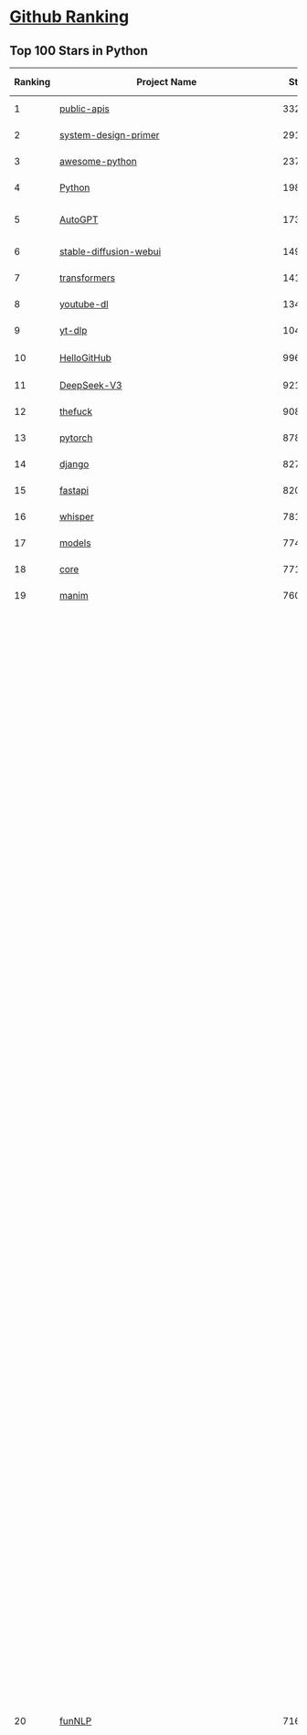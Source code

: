 [Github Ranking](../README.md)
==========

## Top 100 Stars in Python

| Ranking | Project Name | Stars | Forks | Language | Open Issues | Description | Last Commit |
| ------- | ------------ | ----- | ----- | -------- | ----------- | ----------- | ----------- |
| 1 | [public-apis](https://github.com/public-apis/public-apis) | 332650 | 35152 | Python | 57 | A collective list of free APIs | 2024-10-31T19:50:02Z |
| 2 | [system-design-primer](https://github.com/donnemartin/system-design-primer) | 291876 | 48488 | Python | 236 | Learn how to design large-scale systems. Prep for the system design interview.  Includes Anki flashcards. | 2024-12-02T01:10:39Z |
| 3 | [awesome-python](https://github.com/vinta/awesome-python) | 237116 | 25405 | Python | 0 | An opinionated list of awesome Python frameworks, libraries, software and resources. | 2024-08-11T17:10:18Z |
| 4 | [Python](https://github.com/TheAlgorithms/Python) | 198385 | 46398 | Python | 63 | All Algorithms implemented in Python | 2025-03-11T14:29:13Z |
| 5 | [AutoGPT](https://github.com/Significant-Gravitas/AutoGPT) | 173395 | 45333 | Python | 185 | AutoGPT is the vision of accessible AI for everyone, to use and to build on. Our mission is to provide the tools, so that you can focus on what matters. | 2025-03-14T23:24:08Z |
| 6 | [stable-diffusion-webui](https://github.com/AUTOMATIC1111/stable-diffusion-webui) | 149421 | 27893 | Python | 2311 | Stable Diffusion web UI | 2025-03-04T16:11:29Z |
| 7 | [transformers](https://github.com/huggingface/transformers) | 141232 | 28285 | Python | 1028 | 🤗 Transformers: State-of-the-art Machine Learning for Pytorch, TensorFlow, and JAX. | 2025-03-14T21:03:03Z |
| 8 | [youtube-dl](https://github.com/ytdl-org/youtube-dl) | 134665 | 10242 | Python | 3689 | Command-line program to download videos from YouTube.com and other video sites | 2025-03-11T02:00:24Z |
| 9 | [yt-dlp](https://github.com/yt-dlp/yt-dlp) | 104118 | 8160 | Python | 1539 | A feature-rich command-line audio/video downloader | 2025-03-13T04:37:33Z |
| 10 | [HelloGitHub](https://github.com/521xueweihan/HelloGitHub) | 99684 | 9838 | Python | 198 | :octocat: 分享 GitHub 上有趣、入门级的开源项目。Share interesting, entry-level open source projects on GitHub. | 2025-03-10T10:04:23Z |
| 11 | [DeepSeek-V3](https://github.com/deepseek-ai/DeepSeek-V3) | 92148 | 14940 | Python | 101 | None | 2025-02-24T03:50:20Z |
| 12 | [thefuck](https://github.com/nvbn/thefuck) | 90803 | 3643 | Python | 277 | Magnificent app which corrects your previous console command. | 2024-07-19T14:56:13Z |
| 13 | [pytorch](https://github.com/pytorch/pytorch) | 87898 | 23590 | Python | 14657 | Tensors and Dynamic neural networks in Python with strong GPU acceleration | 2025-03-15T04:03:50Z |
| 14 | [django](https://github.com/django/django) | 82711 | 32368 | Python | 0 | The Web framework for perfectionists with deadlines. | 2025-03-14T09:51:50Z |
| 15 | [fastapi](https://github.com/fastapi/fastapi) | 82028 | 7084 | Python | 53 | FastAPI framework, high performance, easy to learn, fast to code, ready for production | 2025-03-10T17:28:24Z |
| 16 | [whisper](https://github.com/openai/whisper) | 78112 | 9360 | Python | 0 | Robust Speech Recognition via Large-Scale Weak Supervision | 2025-01-04T20:56:17Z |
| 17 | [models](https://github.com/tensorflow/models) | 77441 | 45661 | Python | 1063 | Models and examples built with TensorFlow | 2025-03-14T06:07:58Z |
| 18 | [core](https://github.com/home-assistant/core) | 77100 | 32876 | Python | 2799 | :house_with_garden: Open source home automation that puts local control and privacy first. | 2025-03-15T03:43:30Z |
| 19 | [manim](https://github.com/3b1b/manim) | 76058 | 6609 | Python | 439 | Animation engine for explanatory math videos | 2025-02-26T15:52:59Z |
| 20 | [funNLP](https://github.com/fighting41love/funNLP) | 71644 | 14740 | Python | 30 | 中英文敏感词、语言检测、中外手机/电话归属地/运营商查询、名字推断性别、手机号抽取、身份证抽取、邮箱抽取、中日文人名库、中文缩写库、拆字词典、词汇情感值、停用词、反动词表、暴恐词表、繁简体转换、英文模拟中文发音、汪峰歌词生成器、职业名称词库、同义词库、反义词库、否定词库、汽车品牌词库、汽车零件词库、连续英文切割、各种中文词向量、公司名字大全、古诗词库、IT词库、财经词库、成语词库、地名词库、历史名人词库、诗词词库、医学词库、饮食词库、法律词库、汽车词库、动物词库、中文聊天语料、中文谣言数据、百度中文问答数据集、句子相似度匹配算法集合、bert资源、文本生成&摘要相关工具、cocoNLP信息抽取工具、国内电话号码正则匹配、清华大学XLORE:中英文跨语言百科知识图谱、清华大学人工智能技术系列报告、自然语言生成、NLU太难了系列、自动对联数据及机器人、用户名黑名单列表、罪名法务名词及分类模型、微信公众号语料、cs224n深度学习自然语言处理课程、中文手写汉字识别、中文自然语言处理 语料/数据集、变量命名神器、分词语料库+代码、任务型对话英文数据集、ASR 语音数据集 + 基于深度学习的中文语音识别系统、笑声检测器、Microsoft多语言数字/单位/如日期时间识别包、中华新华字典数据库及api(包括常用歇后语、成语、词语和汉字)、文档图谱自动生成、SpaCy 中文模型、Common Voice语音识别数据集新版、神经网络关系抽取、基于bert的命名实体识别、关键词(Keyphrase)抽取包pke、基于医疗领域知识图谱的问答系统、基于依存句法与语义角色标注的事件三元组抽取、依存句法分析4万句高质量标注数据、cnocr：用来做中文OCR的Python3包、中文人物关系知识图谱项目、中文nlp竞赛项目及代码汇总、中文字符数据、speech-aligner: 从“人声语音”及其“语言文本”产生音素级别时间对齐标注的工具、AmpliGraph: 知识图谱表示学习(Python)库：知识图谱概念链接预测、Scattertext 文本可视化(python)、语言/知识表示工具：BERT & ERNIE、中文对比英文自然语言处理NLP的区别综述、Synonyms中文近义词工具包、HarvestText领域自适应文本挖掘工具（新词发现-情感分析-实体链接等）、word2word：(Python)方便易用的多语言词-词对集：62种语言/3,564个多语言对、语音识别语料生成工具：从具有音频/字幕的在线视频创建自动语音识别(ASR)语料库、构建医疗实体识别的模型（包含词典和语料标注）、单文档非监督的关键词抽取、Kashgari中使用gpt-2语言模型、开源的金融投资数据提取工具、文本自动摘要库TextTeaser: 仅支持英文、人民日报语料处理工具集、一些关于自然语言的基本模型、基于14W歌曲知识库的问答尝试--功能包括歌词接龙and已知歌词找歌曲以及歌曲歌手歌词三角关系的问答、基于Siamese bilstm模型的相似句子判定模型并提供训练数据集和测试数据集、用Transformer编解码模型实现的根据Hacker News文章标题自动生成评论、用BERT进行序列标记和文本分类的模板代码、LitBank：NLP数据集——支持自然语言处理和计算人文学科任务的100部带标记英文小说语料、百度开源的基准信息抽取系统、虚假新闻数据集、Facebook: LAMA语言模型分析，提供Transformer-XL/BERT/ELMo/GPT预训练语言模型的统一访问接口、CommonsenseQA：面向常识的英文QA挑战、中文知识图谱资料、数据及工具、各大公司内部里大牛分享的技术文档 PDF 或者 PPT、自然语言生成SQL语句（英文）、中文NLP数据增强（EDA）工具、英文NLP数据增强工具 、基于医药知识图谱的智能问答系统、京东商品知识图谱、基于mongodb存储的军事领域知识图谱问答项目、基于远监督的中文关系抽取、语音情感分析、中文ULMFiT-情感分析-文本分类-语料及模型、一个拍照做题程序、世界各国大规模人名库、一个利用有趣中文语料库 qingyun 训练出来的中文聊天机器人、中文聊天机器人seqGAN、省市区镇行政区划数据带拼音标注、教育行业新闻语料库包含自动文摘功能、开放了对话机器人-知识图谱-语义理解-自然语言处理工具及数据、中文知识图谱：基于百度百科中文页面-抽取三元组信息-构建中文知识图谱、masr: 中文语音识别-提供预训练模型-高识别率、Python音频数据增广库、中文全词覆盖BERT及两份阅读理解数据、ConvLab：开源多域端到端对话系统平台、中文自然语言处理数据集、基于最新版本rasa搭建的对话系统、基于TensorFlow和BERT的管道式实体及关系抽取、一个小型的证券知识图谱/知识库、复盘所有NLP比赛的TOP方案、OpenCLaP：多领域开源中文预训练语言模型仓库、UER：基于不同语料+编码器+目标任务的中文预训练模型仓库、中文自然语言处理向量合集、基于金融-司法领域(兼有闲聊性质)的聊天机器人、g2pC：基于上下文的汉语读音自动标记模块、Zincbase 知识图谱构建工具包、诗歌质量评价/细粒度情感诗歌语料库、快速转化「中文数字」和「阿拉伯数字」、百度知道问答语料库、基于知识图谱的问答系统、jieba_fast 加速版的jieba、正则表达式教程、中文阅读理解数据集、基于BERT等最新语言模型的抽取式摘要提取、Python利用深度学习进行文本摘要的综合指南、知识图谱深度学习相关资料整理、维基大规模平行文本语料、StanfordNLP 0.2.0：纯Python版自然语言处理包、NeuralNLP-NeuralClassifier：腾讯开源深度学习文本分类工具、端到端的封闭域对话系统、中文命名实体识别：NeuroNER vs. BertNER、新闻事件线索抽取、2019年百度的三元组抽取比赛：“科学空间队”源码、基于依存句法的开放域文本知识三元组抽取和知识库构建、中文的GPT2训练代码、ML-NLP - 机器学习(Machine Learning)NLP面试中常考到的知识点和代码实现、nlp4han:中文自然语言处理工具集(断句/分词/词性标注/组块/句法分析/语义分析/NER/N元语法/HMM/代词消解/情感分析/拼写检查、XLM：Facebook的跨语言预训练语言模型、用基于BERT的微调和特征提取方法来进行知识图谱百度百科人物词条属性抽取、中文自然语言处理相关的开放任务-数据集-当前最佳结果、CoupletAI - 基于CNN+Bi-LSTM+Attention 的自动对对联系统、抽象知识图谱、MiningZhiDaoQACorpus - 580万百度知道问答数据挖掘项目、brat rapid annotation tool: 序列标注工具、大规模中文知识图谱数据：1.4亿实体、数据增强在机器翻译及其他nlp任务中的应用及效果、allennlp阅读理解:支持多种数据和模型、PDF表格数据提取工具 、 Graphbrain：AI开源软件库和科研工具，目的是促进自动意义提取和文本理解以及知识的探索和推断、简历自动筛选系统、基于命名实体识别的简历自动摘要、中文语言理解测评基准，包括代表性的数据集&基准模型&语料库&排行榜、树洞 OCR 文字识别 、从包含表格的扫描图片中识别表格和文字、语声迁移、Python口语自然语言处理工具集(英文)、 similarity：相似度计算工具包，java编写、海量中文预训练ALBERT模型 、Transformers 2.0 、基于大规模音频数据集Audioset的音频增强 、Poplar：网页版自然语言标注工具、图片文字去除，可用于漫画翻译 、186种语言的数字叫法库、Amazon发布基于知识的人-人开放领域对话数据集 、中文文本纠错模块代码、繁简体转换 、 Python实现的多种文本可读性评价指标、类似于人名/地名/组织机构名的命名体识别数据集 、东南大学《知识图谱》研究生课程(资料)、. 英文拼写检查库 、 wwsearch是企业微信后台自研的全文检索引擎、CHAMELEON：深度学习新闻推荐系统元架构 、 8篇论文梳理BERT相关模型进展与反思、DocSearch：免费文档搜索引擎、 LIDA：轻量交互式对话标注工具 、aili - the fastest in-memory index in the East 东半球最快并发索引 、知识图谱车音工作项目、自然语言生成资源大全 、中日韩分词库mecab的Python接口库、中文文本摘要/关键词提取、汉字字符特征提取器 (featurizer)，提取汉字的特征（发音特征、字形特征）用做深度学习的特征、中文生成任务基准测评 、中文缩写数据集、中文任务基准测评 - 代表性的数据集-基准(预训练)模型-语料库-baseline-工具包-排行榜、PySS3：面向可解释AI的SS3文本分类器机器可视化工具 、中文NLP数据集列表、COPE - 格律诗编辑程序、doccano：基于网页的开源协同多语言文本标注工具 、PreNLP：自然语言预处理库、简单的简历解析器，用来从简历中提取关键信息、用于中文闲聊的GPT2模型：GPT2-chitchat、基于检索聊天机器人多轮响应选择相关资源列表(Leaderboards、Datasets、Papers)、(Colab)抽象文本摘要实现集锦(教程 、词语拼音数据、高效模糊搜索工具、NLP数据增广资源集、微软对话机器人框架 、 GitHub Typo Corpus：大规模GitHub多语言拼写错误/语法错误数据集、TextCluster：短文本聚类预处理模块 Short text cluster、面向语音识别的中文文本规范化、BLINK：最先进的实体链接库、BertPunc：基于BERT的最先进标点修复模型、Tokenizer：快速、可定制的文本词条化库、中文语言理解测评基准，包括代表性的数据集、基准(预训练)模型、语料库、排行榜、spaCy 医学文本挖掘与信息提取 、 NLP任务示例项目代码集、 python拼写检查库、chatbot-list - 行业内关于智能客服、聊天机器人的应用和架构、算法分享和介绍、语音质量评价指标(MOSNet, BSSEval, STOI, PESQ, SRMR)、 用138GB语料训练的法文RoBERTa预训练语言模型 、BERT-NER-Pytorch：三种不同模式的BERT中文NER实验、无道词典 - 有道词典的命令行版本，支持英汉互查和在线查询、2019年NLP亮点回顾、 Chinese medical dialogue data 中文医疗对话数据集 、最好的汉字数字(中文数字)-阿拉伯数字转换工具、 基于百科知识库的中文词语多词义/义项获取与特定句子词语语义消歧、awesome-nlp-sentiment-analysis - 情感分析、情绪原因识别、评价对象和评价词抽取、LineFlow：面向所有深度学习框架的NLP数据高效加载器、中文医学NLP公开资源整理 、MedQuAD：(英文)医学问答数据集、将自然语言数字串解析转换为整数和浮点数、Transfer Learning in Natural Language Processing (NLP) 、面向语音识别的中文/英文发音辞典、Tokenizers：注重性能与多功能性的最先进分词器、CLUENER 细粒度命名实体识别 Fine Grained Named Entity Recognition、 基于BERT的中文命名实体识别、中文谣言数据库、NLP数据集/基准任务大列表、nlp相关的一些论文及代码, 包括主题模型、词向量(Word Embedding)、命名实体识别(NER)、文本分类(Text Classificatin)、文本生成(Text Generation)、文本相似性(Text Similarity)计算等，涉及到各种与nlp相关的算法，基于keras和tensorflow 、Python文本挖掘/NLP实战示例、 Blackstone：面向非结构化法律文本的spaCy pipeline和NLP模型通过同义词替换实现文本“变脸” 、中文 预训练 ELECTREA 模型: 基于对抗学习 pretrain Chinese Model 、albert-chinese-ner - 用预训练语言模型ALBERT做中文NER 、基于GPT2的特定主题文本生成/文本增广、开源预训练语言模型合集、多语言句向量包、编码、标记和实现：一种可控高效的文本生成方法、 英文脏话大列表 、attnvis：GPT2、BERT等transformer语言模型注意力交互可视化、CoVoST：Facebook发布的多语种语音-文本翻译语料库，包括11种语言(法语、德语、荷兰语、俄语、西班牙语、意大利语、土耳其语、波斯语、瑞典语、蒙古语和中文)的语音、文字转录及英文译文、Jiagu自然语言处理工具 - 以BiLSTM等模型为基础，提供知识图谱关系抽取 中文分词 词性标注 命名实体识别 情感分析 新词发现 关键词 文本摘要 文本聚类等功能、用unet实现对文档表格的自动检测，表格重建、NLP事件提取文献资源列表 、 金融领域自然语言处理研究资源大列表、CLUEDatasetSearch - 中英文NLP数据集：搜索所有中文NLP数据集，附常用英文NLP数据集 、medical_NER - 中文医学知识图谱命名实体识别 、(哈佛)讲因果推理的免费书、知识图谱相关学习资料/数据集/工具资源大列表、Forte：灵活强大的自然语言处理pipeline工具集 、Python字符串相似性算法库、PyLaia：面向手写文档分析的深度学习工具包、TextFooler：针对文本分类/推理的对抗文本生成模块、Haystack：灵活、强大的可扩展问答(QA)框架、中文关键短语抽取工具 | 2024-05-10T07:38:24Z |
| 21 | [ComfyUI](https://github.com/comfyanonymous/ComfyUI) | 70949 | 7677 | Python | 2034 | The most powerful and modular diffusion model GUI, api and backend with a graph/nodes interface. | 2025-03-14T23:23:30Z |
| 22 | [devops-exercises](https://github.com/bregman-arie/devops-exercises) | 70231 | 15666 | Python | 32 | Linux, Jenkins, AWS, SRE, Prometheus, Docker, Python, Ansible, Git, Kubernetes, Terraform, OpenStack, SQL, NoSQL, Azure, GCP, DNS, Elastic, Network, Virtualization. DevOps Interview Questions | 2025-01-25T17:57:43Z |
| 23 | [flask](https://github.com/pallets/flask) | 69061 | 16322 | Python | 5 | The Python micro framework for building web applications. | 2025-01-05T17:10:05Z |
| 24 | [screenshot-to-code](https://github.com/abi/screenshot-to-code) | 69048 | 8493 | Python | 96 | Drop in a screenshot and convert it to clean code (HTML/Tailwind/React/Vue) | 2025-02-25T21:04:08Z |
| 25 | [gpt_academic](https://github.com/binary-husky/gpt_academic) | 67902 | 8322 | Python | 249 | 为GPT/GLM等LLM大语言模型提供实用化交互接口，特别优化论文阅读/润色/写作体验，模块化设计，支持自定义快捷按钮&函数插件，支持Python和C++等项目剖析&自译解功能，PDF/LaTex论文翻译&总结功能，支持并行问询多种LLM模型，支持chatglm3等本地模型。接入通义千问, deepseekcoder, 讯飞星火, 文心一言, llama2, rwkv, claude2, moss等。 | 2025-03-10T15:44:57Z |
| 26 | [awesome-machine-learning](https://github.com/josephmisiti/awesome-machine-learning) | 67212 | 14807 | Python | 0 | A curated list of awesome Machine Learning frameworks, libraries and software. | 2025-02-13T13:51:00Z |
| 27 | [d2l-zh](https://github.com/d2l-ai/d2l-zh) | 67062 | 11395 | Python | 0 | 《动手学深度学习》：面向中文读者、能运行、可讨论。中英文版被70多个国家的500多所大学用于教学。 | 2024-07-30T09:32:19Z |
| 28 | [cpython](https://github.com/python/cpython) | 65765 | 31319 | Python | 7199 | The Python programming language | 2025-03-14T21:23:27Z |
| 29 | [ansible](https://github.com/ansible/ansible) | 64308 | 23994 | Python | 553 | Ansible is a radically simple IT automation platform that makes your applications and systems easier to deploy and maintain. Automate everything from code deployment to network configuration to cloud management, in a language that approaches plain English, using SSH, with no agents to install on remote systems. https://docs.ansible.com. | 2025-03-13T11:24:37Z |
| 30 | [PayloadsAllTheThings](https://github.com/swisskyrepo/PayloadsAllTheThings) | 63881 | 15120 | Python | 0 | A list of useful payloads and bypass for Web Application Security and Pentest/CTF | 2025-03-13T09:50:01Z |
| 31 | [gpt4free](https://github.com/xtekky/gpt4free) | 63808 | 13563 | Python | 14 | The official gpt4free repository \| various collection of powerful language models \| o3 and deepseek r1, gpt-4.5 | 2025-03-13T12:17:22Z |
| 32 | [sherlock](https://github.com/sherlock-project/sherlock) | 63006 | 7263 | Python | 87 | Hunt down social media accounts by username across social networks | 2025-02-17T06:07:27Z |
| 33 | [keras](https://github.com/keras-team/keras) | 62692 | 19540 | Python | 227 | Deep Learning for humans | 2025-03-15T03:56:34Z |
| 34 | [scikit-learn](https://github.com/scikit-learn/scikit-learn) | 61413 | 25676 | Python | 1585 | scikit-learn: machine learning in Python | 2025-03-13T12:56:53Z |
| 35 | [new-pac](https://github.com/Alvin9999/new-pac) | 59395 | 9798 | Python | 424 | 翻墙-科学上网、自由上网、免费科学上网、免费翻墙、fanqiang、油管youtube/视频下载、软件、VPN、一键翻墙浏览器，vps一键搭建翻墙服务器脚本/教程，免费shadowsocks/ss/ssr/v2ray/goflyway账号/节点，翻墙梯子，电脑、手机、iOS、安卓、windows、Mac、Linux、路由器翻墙、科学上网、youtube视频下载、youtube油管镜像/免翻墙网站、美区apple id共享账号、翻墙-科学上网-梯子 | 2025-03-15T04:02:09Z |
| 36 | [annotated_deep_learning_paper_implementations](https://github.com/labmlai/annotated_deep_learning_paper_implementations) | 59194 | 6006 | Python | 31 | 🧑‍🏫 60+ Implementations/tutorials of deep learning papers with side-by-side notes 📝; including transformers (original, xl, switch, feedback, vit, ...), optimizers (adam, adabelief, sophia, ...), gans(cyclegan, stylegan2, ...), 🎮 reinforcement learning (ppo, dqn), capsnet, distillation, ... 🧠 | 2024-08-24T09:18:59Z |
| 37 | [open-interpreter](https://github.com/OpenInterpreter/open-interpreter) | 58755 | 5007 | Python | 214 | A natural language interface for computers | 2025-01-24T13:02:04Z |
| 38 | [localstack](https://github.com/localstack/localstack) | 58033 | 4102 | Python | 272 | 💻 A fully functional local AWS cloud stack. Develop and test your cloud & Serverless apps offline | 2025-03-14T18:47:47Z |
| 39 | [llama](https://github.com/meta-llama/llama) | 57855 | 9716 | Python | 423 | Inference code for Llama models | 2025-01-26T21:42:26Z |
| 40 | [private-gpt](https://github.com/zylon-ai/private-gpt) | 55435 | 7426 | Python | 240 | Interact with your documents using the power of GPT, 100% privately, no data leaks | 2024-11-13T19:30:32Z |
| 41 | [you-get](https://github.com/soimort/you-get) | 55302 | 9736 | Python | 0 | :arrow_double_down: Dumb downloader that scrapes the web | 2025-01-04T02:13:08Z |
| 42 | [scrapy](https://github.com/scrapy/scrapy) | 54540 | 10703 | Python | 437 | Scrapy, a fast high-level web crawling & scraping framework for Python. | 2025-03-15T02:37:01Z |
| 43 | [face_recognition](https://github.com/ageitgey/face_recognition) | 54350 | 13569 | Python | 762 | The world's simplest facial recognition api for Python and the command line | 2024-08-21T06:22:36Z |
| 44 | [Real-Time-Voice-Cloning](https://github.com/CorentinJ/Real-Time-Voice-Cloning) | 53714 | 8906 | Python | 199 | Clone a voice in 5 seconds to generate arbitrary speech in real-time | 2024-08-14T19:54:03Z |
| 45 | [faceswap](https://github.com/deepfakes/faceswap) | 53465 | 13351 | Python | 31 | Deepfakes Software For All | 2025-02-26T17:55:37Z |
| 46 | [gpt-engineer](https://github.com/AntonOsika/gpt-engineer) | 53378 | 6984 | Python | 22 | CLI platform to experiment with codegen. Precursor to: https://lovable.dev | 2024-11-17T22:47:32Z |
| 47 | [yolov5](https://github.com/ultralytics/yolov5) | 52900 | 16767 | Python | 213 | YOLOv5 🚀 in PyTorch > ONNX > CoreML > TFLite | 2025-03-14T12:28:50Z |
| 48 | [openpilot](https://github.com/commaai/openpilot) | 52884 | 9537 | Python | 120 | openpilot is an operating system for robotics. Currently, it upgrades the driver assistance system on 275+ supported cars. | 2025-03-15T04:04:47Z |
| 49 | [requests](https://github.com/psf/requests) | 52606 | 9404 | Python | 189 | A simple, yet elegant, HTTP library. | 2025-02-20T18:43:14Z |
| 50 | [MetaGPT](https://github.com/geekan/MetaGPT) | 52383 | 6195 | Python | 51 | 🌟 The Multi-Agent Framework: First AI Software Company, Towards Natural Language Programming | 2025-03-13T06:22:42Z |
| 51 | [hackingtool](https://github.com/Z4nzu/hackingtool) | 51878 | 5589 | Python | 48 | ALL IN ONE Hacking Tool For Hackers | 2025-03-03T15:17:19Z |
| 52 | [langflow](https://github.com/langflow-ai/langflow) | 51474 | 5663 | Python | 343 | Langflow is a powerful tool for building and deploying AI-powered agents and workflows. | 2025-03-15T03:05:16Z |
| 53 | [rich](https://github.com/Textualize/rich) | 51221 | 1800 | Python | 204 | Rich is a Python library for rich text and beautiful formatting in the terminal. | 2024-12-02T16:01:57Z |
| 54 | [OpenHands](https://github.com/All-Hands-AI/OpenHands) | 50526 | 5550 | Python | 254 | 🙌 OpenHands: Code Less, Make More | 2025-03-15T03:39:36Z |
| 55 | [grok-1](https://github.com/xai-org/grok-1) | 50238 | 8364 | Python | 80 | Grok open release | 2024-08-30T04:17:25Z |
| 56 | [professional-programming](https://github.com/charlax/professional-programming) | 47416 | 3765 | Python | 0 | A collection of learning resources for curious software engineers | 2025-03-08T20:02:34Z |
| 57 | [PaddleOCR](https://github.com/PaddlePaddle/PaddleOCR) | 47344 | 8072 | Python | 37 | Awesome multilingual OCR toolkits based on PaddlePaddle (practical ultra lightweight OCR system, support 80+ languages recognition, provide data annotation and synthesis tools, support training and deployment among server, mobile, embedded and IoT devices) | 2025-03-14T01:45:05Z |
| 58 | [big-list-of-naughty-strings](https://github.com/minimaxir/big-list-of-naughty-strings) | 47002 | 2152 | Python | 69 | The Big List of Naughty Strings is a list of strings which have a high probability of causing issues when used as user-input data. | 2024-04-18T03:26:59Z |
| 59 | [30-Days-Of-Python](https://github.com/Asabeneh/30-Days-Of-Python) | 45082 | 8621 | Python | 50 | 30 days of Python programming challenge is a step-by-step guide to learn the Python programming language in 30 days. This challenge may take more than100 days, follow your own pace.  These videos may help too: https://www.youtube.com/channel/UC7PNRuno1rzYPb1xLa4yktw | 2025-02-11T09:58:01Z |
| 60 | [pandas](https://github.com/pandas-dev/pandas) | 44837 | 18333 | Python | 3624 | Flexible and powerful data analysis / manipulation library for Python, providing labeled data structures similar to R data.frame objects, statistical functions, and much more | 2025-03-14T15:03:10Z |
| 61 | [Deep-Live-Cam](https://github.com/hacksider/Deep-Live-Cam) | 44636 | 6584 | Python | 17 | real time face swap and one-click video deepfake with only a single image | 2025-03-06T06:05:28Z |
| 62 | [LLaMA-Factory](https://github.com/hiyouga/LLaMA-Factory) | 44176 | 5405 | Python | 353 | Unified Efficient Fine-Tuning of 100+ LLMs & VLMs (ACL 2024) | 2025-03-14T20:37:59Z |
| 63 | [browser-use](https://github.com/browser-use/browser-use) | 43987 | 4469 | Python | 310 | Make websites accessible for AI agents | 2025-03-11T06:13:25Z |
| 64 | [Fooocus](https://github.com/lllyasviel/Fooocus) | 43782 | 6633 | Python | 203 | Focus on prompting and generating | 2025-01-24T10:55:35Z |
| 65 | [text-generation-webui](https://github.com/oobabooga/text-generation-webui) | 42880 | 5527 | Python | 209 | A Gradio web UI for Large Language Models with support for multiple inference backends. | 2025-03-15T03:11:44Z |
| 66 | [GPT-SoVITS](https://github.com/RVC-Boss/GPT-SoVITS) | 42323 | 4719 | Python | 733 | 1 min voice data can also be used to train a good TTS model! (few shot voice cloning) | 2025-03-05T10:22:01Z |
| 67 | [vllm](https://github.com/vllm-project/vllm) | 41477 | 6265 | Python | 1432 | A high-throughput and memory-efficient inference and serving engine for LLMs | 2025-03-15T03:57:55Z |
| 68 | [autogen](https://github.com/microsoft/autogen) | 41453 | 6166 | Python | 465 | A programming framework for agentic AI 🤖 PyPi: autogen-agentchat Discord: https://aka.ms/autogen-discord Office Hour: https://aka.ms/autogen-officehour | 2025-03-15T04:04:41Z |
| 69 | [odoo](https://github.com/odoo/odoo) | 41278 | 26805 | Python | 3057 | Odoo. Open Source Apps To Grow Your Business. | 2025-03-15T04:02:41Z |
| 70 | [python-patterns](https://github.com/faif/python-patterns) | 41067 | 6961 | Python | 10 | A collection of design patterns/idioms in Python | 2024-09-05T20:53:59Z |
| 71 | [ChatGLM-6B](https://github.com/THUDM/ChatGLM-6B) | 41019 | 5227 | Python | 556 | ChatGLM-6B: An Open Bilingual Dialogue Language Model \| 开源双语对话语言模型 | 2024-06-27T04:05:25Z |
| 72 | [ColossalAI](https://github.com/hpcaitech/ColossalAI) | 40595 | 4478 | Python | 418 | Making large AI models cheaper, faster and more accessible | 2025-03-14T10:15:31Z |
| 73 | [stablediffusion](https://github.com/Stability-AI/stablediffusion) | 40463 | 5181 | Python | 245 | High-Resolution Image Synthesis with Latent Diffusion Models | 2024-10-10T21:28:57Z |
| 74 | [diagrams](https://github.com/mingrammer/diagrams) | 40405 | 2600 | Python | 305 | :art: Diagram as Code for prototyping cloud system architectures | 2025-03-14T01:37:20Z |
| 75 | [ailearning](https://github.com/apachecn/ailearning) | 40329 | 11517 | Python | 2 | AiLearning：数据分析+机器学习实战+线性代数+PyTorch+NLTK+TF2 | 2024-11-12T16:21:55Z |
| 76 | [sentry](https://github.com/getsentry/sentry) | 40283 | 4280 | Python | 2128 | Developer-first error tracking and performance monitoring | 2025-03-15T03:21:31Z |
| 77 | [markitdown](https://github.com/microsoft/markitdown) | 40072 | 1872 | Python | 147 | Python tool for converting files and office documents to Markdown. | 2025-03-13T02:19:59Z |
| 78 | [nanoGPT](https://github.com/karpathy/nanoGPT) | 40053 | 6586 | Python | 221 | The simplest, fastest repository for training/finetuning medium-sized GPTs. | 2024-12-09T23:53:04Z |
| 79 | [llama_index](https://github.com/run-llama/llama_index) | 39994 | 5699 | Python | 697 | LlamaIndex is the leading framework for building LLM-powered agents over your data. | 2025-03-14T22:35:33Z |
| 80 | [black](https://github.com/psf/black) | 39921 | 2557 | Python | 333 | The uncompromising Python code formatter | 2025-03-06T02:26:01Z |
| 81 | [airflow](https://github.com/apache/airflow) | 39162 | 14800 | Python | 1147 | Apache Airflow - A platform to programmatically author, schedule, and monitor workflows | 2025-03-15T03:15:41Z |
| 82 | [cheat.sh](https://github.com/chubin/cheat.sh) | 39095 | 1809 | Python | 120 | the only cheat sheet you need | 2025-02-01T13:32:00Z |
| 83 | [Deep-Learning-Papers-Reading-Roadmap](https://github.com/floodsung/Deep-Learning-Papers-Reading-Roadmap) | 38840 | 7348 | Python | 50 | Deep Learning papers reading roadmap for anyone who are eager to learn this amazing tech! | 2022-11-27T13:18:32Z |
| 84 | [bert](https://github.com/google-research/bert) | 38836 | 9672 | Python | 791 | TensorFlow code and pre-trained models for BERT | 2024-07-23T23:39:41Z |
| 85 | [TTS](https://github.com/coqui-ai/TTS) | 38439 | 4817 | Python | 14 | 🐸💬 - a deep learning toolkit for Text-to-Speech, battle-tested in research and production | 2024-08-16T12:07:14Z |
| 86 | [mitmproxy](https://github.com/mitmproxy/mitmproxy) | 38332 | 4131 | Python | 325 | An interactive TLS-capable intercepting HTTP proxy for penetration testers and software developers. | 2025-03-13T18:10:33Z |
| 87 | [streamlit](https://github.com/streamlit/streamlit) | 38146 | 3311 | Python | 994 | Streamlit — A faster way to build and share data apps. | 2025-03-15T00:51:51Z |
| 88 | [FastChat](https://github.com/lm-sys/FastChat) | 38108 | 4658 | Python | 803 | An open platform for training, serving, and evaluating large language models. Release repo for Vicuna and Chatbot Arena. | 2025-03-01T06:43:01Z |
| 89 | [WeChatMsg](https://github.com/LC044/WeChatMsg) | 38030 | 3917 | Python | 59 | 提取微信聊天记录，将其导出成HTML、Word、Excel文档永久保存，对聊天记录进行分析生成年度聊天报告，用聊天数据训练专属于个人的AI聊天助手 | 2025-03-11T09:59:23Z |
| 90 | [ultralytics](https://github.com/ultralytics/ultralytics) | 37934 | 7358 | Python | 572 | Ultralytics YOLO11 🚀 | 2025-03-14T23:46:23Z |
| 91 | [quivr](https://github.com/QuivrHQ/quivr) | 37528 | 3636 | Python | 27 | Opiniated RAG for integrating GenAI in your apps 🧠   Focus on your product rather than the RAG. Easy integration in existing products with customisation!  Any LLM: GPT4, Groq, Llama. Any Vectorstore: PGVector, Faiss. Any Files. Anyway you want.  | 2025-03-14T15:10:35Z |
| 92 | [DeepSpeed](https://github.com/deepspeedai/DeepSpeed) | 37414 | 4299 | Python | 1010 | DeepSpeed is a deep learning optimization library that makes distributed training and inference easy, efficient, and effective. | 2025-03-14T20:53:00Z |
| 93 | [Open-Assistant](https://github.com/LAION-AI/Open-Assistant) | 37249 | 3261 | Python | 226 | OpenAssistant is a chat-based assistant that understands tasks, can interact with third-party systems, and retrieve information dynamically to do so. | 2024-08-17T01:55:35Z |
| 94 | [freqtrade](https://github.com/freqtrade/freqtrade) | 37243 | 7325 | Python | 39 | Free, open source crypto trading bot | 2025-03-13T19:44:20Z |
| 95 | [python-cheatsheet](https://github.com/gto76/python-cheatsheet) | 36966 | 6585 | Python | 5 | Comprehensive Python Cheatsheet | 2025-03-09T23:23:51Z |
| 96 | [interview_internal_reference](https://github.com/0voice/interview_internal_reference) | 36835 | 9463 | Python | 28 | 2023年最新总结，阿里，腾讯，百度，美团，头条等技术面试题目，以及答案，专家出题人分析汇总。 | 2024-05-20T12:04:02Z |
| 97 | [gradio](https://github.com/gradio-app/gradio) | 36817 | 2796 | Python | 461 | Build and share delightful machine learning apps, all in Python. 🌟 Star to support our work! | 2025-03-14T23:51:37Z |
| 98 | [OpenBB](https://github.com/OpenBB-finance/OpenBB) | 36794 | 3338 | Python | 36 | Investment Research for Everyone, Everywhere. | 2025-03-14T19:13:00Z |
| 99 | [GFPGAN](https://github.com/TencentARC/GFPGAN) | 36433 | 6042 | Python | 356 | GFPGAN aims at developing Practical Algorithms for Real-world Face Restoration. | 2024-07-26T18:44:02Z |
| 100 | [wtfpython](https://github.com/satwikkansal/wtfpython) | 36075 | 2668 | Python | 64 | What the f*ck Python? 😱 | 2025-03-06T07:35:23Z |

